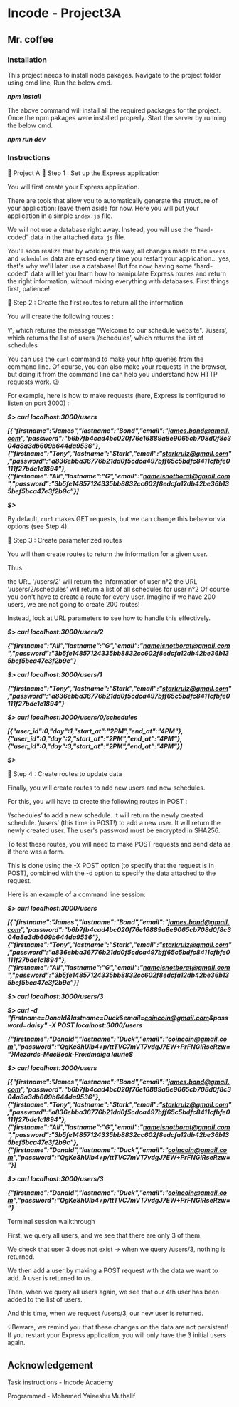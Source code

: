 # Incode - Project3A
## Mr. coffee

### Installation
This project needs to install node pakages.
Navigate to the project folder using cmd line, Run the below cmd.

***npm install***

The above command will install all the required packages for the project. Once the npm pakages were installed properly. Start the server by running the below cmd.

***npm run dev***

### Instructions
🚀 Project A
🚩 Step 1 : Set up the Express application

 

You will first create your Express application.

 

There are tools that allow you to automatically generate the structure of your application: leave them aside for now. Here you will put your application in a simple `index.js` file.

 

We will not use a database right away. Instead, you will use the “hard-coded” data in the attached `data.js` file.

 

You'll soon realize that by working this way, all changes made to the `users` and `schedules` data are erased every time you restart your application... yes, that's why we'll later use a database! But for now, having some “hard-coded" data will let you learn how to manipulate Express routes and return the right information, without mixing everything with databases. First things first, patience!





🚩 Step 2 : Create the first routes to return all the information

 

You will create the following routes :

 

‘/', which returns the message "Welcome to our schedule website".
‘/users’, which returns the list of users
‘/schedules’, which returns the list of schedules
 

You can use the `curl` command to make your http queries from the command line. Of course, you can also make your requests in the browser, but doing it from the command line can help you understand how HTTP requests work. 😉

 

For example, here is how to make requests (here, Express is configured to listen on port 3000) :

 

***$> curl localhost:3000/users***

***[{"firstname":"James","lastname":"Bond","email":"james.bond@gmail.com","password":"b6b7fb4cad4bc020f76e16889a8e9065cb708d0f8c304a8a3db609b644da9536"},{"firstname":"Tony","lastname":"Stark","email":"starkrulz@gmail.com","password":"a836ebba36776b21dd0f5cdca497bff65c5bdfc8411cfbfe0111f27bde1c1894"},{"firstname":"Ali","lastname":"G","email":"nameisnotborat@gmail.com","password":"3b5fe14857124335bb8832cc602f8edcfa12db42be36b135bef5bca47e3f2b9c”}]***

***$>***

 

By default, `curl` makes GET requests, but we can change this behavior via options (see Step 4).




🚩 Step 3 : Create parameterized routes

 

You will then create routes to return the information for a given user.

 

Thus:

the URL '/users/2' will return the information of user n°2
the URL '/users/2/schedules' will return a list of all schedules for user n°2
Of course you don't have to create a route for every user. Imagine if we have 200 users, we are not going to create 200 routes! 

 

Instead, look at URL parameters to see how to handle this effectively.

 

***$> curl localhost:3000/users/2***

***{"firstname":"Ali","lastname":"G","email":"nameisnotborat@gmail.com","password":"3b5fe14857124335bb8832cc602f8edcfa12db42be36b135bef5bca47e3f2b9c”}***

***$> curl localhost:3000/users/1***

***{"firstname":"Tony","lastname":"Stark","email":"starkrulz@gmail.com","password":"a836ebba36776b21dd0f5cdca497bff65c5bdfc8411cfbfe0111f27bde1c1894”}***

***$> curl localhost:3000/users/0/schedules***

***[{"user_id":0,"day":1,"start_at":"2PM","end_at":"4PM"},{"user_id":0,"day":2,"start_at":"2PM","end_at":"4PM"},{"user_id":0,"day":3,"start_at":"2PM","end_at":"4PM"}]***

***$>***




🚩 Step 4 : Create routes to update data

 

Finally, you will create routes to add new users and new schedules.

 

For this, you will have to create the following routes in POST :

‘/schedules’ to add a new schedule. It will return the newly created schedule.
‘/users’ (this time in POST!) to add a new user. It will return the newly created user. The user's password must be encrypted in SHA256.
 

To test these routes, you will need to make POST requests and send data as if there was a form.

 

This is done using the -X POST option (to specify that the request is in POST), combined with the -d option to specify the data attached to the request.

 

Here is an example of a command line session:




***$> curl localhost:3000/users***

***[{"firstname":"James","lastname":"Bond","email":"james.bond@gmail.com","password":"b6b7fb4cad4bc020f76e16889a8e9065cb708d0f8c304a8a3db609b644da9536"},{"firstname":"Tony","lastname":"Stark","email":"starkrulz@gmail.com","password":"a836ebba36776b21dd0f5cdca497bff65c5bdfc8411cfbfe0111f27bde1c1894"},{"firstname":"Ali","lastname":"G","email":"nameisnotborat@gmail.com","password":"3b5fe14857124335bb8832cc602f8edcfa12db42be36b135bef5bca47e3f2b9c”}]***

 

***$> curl localhost:3000/users/3***

 

***$> curl -d "firstname=Donald&lastname=Duck&email=coincoin@gmail.com&password=daisy" -X POST localhost:3000/users***

***{"firstname":"Donald","lastname":"Duck","email":"coincoin@gmail.com","password":"QgKe8hUlb4+p/ttTVC7mVT7vdgJ7EW+PrFNGIRseRzw="}Mezards-MacBook-Pro:dmaiga laurie$***

 

***$> curl localhost:3000/users***

***[{"firstname":"James","lastname":"Bond","email":"james.bond@gmail.com","password":"b6b7fb4cad4bc020f76e16889a8e9065cb708d0f8c304a8a3db609b644da9536"},{"firstname":"Tony","lastname":"Stark","email":"starkrulz@gmail.com","password":"a836ebba36776b21dd0f5cdca497bff65c5bdfc8411cfbfe0111f27bde1c1894"},{"firstname":"Ali","lastname":"G","email":"nameisnotborat@gmail.com","password":"3b5fe14857124335bb8832cc602f8edcfa12db42be36b135bef5bca47e3f2b9c"},{"firstname":"Donald","lastname":"Duck","email":"coincoin@gmail.com","password":"QgKe8hUlb4+p/ttTVC7mVT7vdgJ7EW+PrFNGIRseRzw="}]***

 

***$> curl localhost:3000/users/3***

***{"firstname":"Donald","lastname":"Duck","email":"coincoin@gmail.com","password":"QgKe8hUlb4+p/ttTVC7mVT7vdgJ7EW+PrFNGIRseRzw=“}***




Terminal session walkthrough

 

First, we query all users, and we see that there are only 3 of them.

We check that user 3 does not exist -> when we query /users/3, nothing is returned.

 

We then add a user by making a POST request with the data we want to add. A user is returned to us.

Then, when we query all users again, we see that our 4th user has been added to the list of users.

And this time, when we request /users/3, our new user is returned.

 

💡Beware, we remind you that these changes on the data are not persistent! If you restart your Express application, you will only have the 3 initial users again.
## Acknowledgement

Task instructions - Incode Academy

Programmed - Mohamed Yaieeshu Muthalif